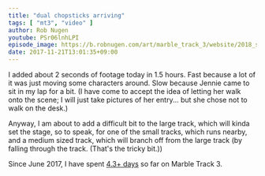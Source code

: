```yaml
---
title: "dual chopsticks arriving"
tags: [ "mt3", "video" ]
author: Rob Nugen
youtube: PSr06lnhLPI
episode_image: https://b.robnugen.com/art/marble_track_3/website/2018_sep_02_mt3_placeholder.png
date: 2017-11-21T13:01:35+09:00
---
```


I added about 2 seconds of footage today in 1.5 hours.  Fast because a
lot of it was just moving some characters around.  Slow because Jennie
came to sit in my lap for a bit.  (I have come to accept the idea of
letting her walk onto the scene; I will just take pictures of her
entry...  but she chose not to walk on the desk.)

Anyway, I am about to add a difficult bit to the large track, which
will kinda set the stage, so to speak, for one of the small tracks,
which runs nearby, and a medium sized track, which will branch off
from the large track (by falling through the track.  (That's the
tricky bit.))

Since June 2017, I have spent [4.3+ days](
http://grun1.com/utils/timeCalc.html?t1=4:14:42&c1=June%202017%204:14:42&t2=10:16:10&c2=July%202017%2010:16:10&t3=26:12:06&c3=Aug%202017%2026:12:06&t4=29:46:54&c4=Sep%202017%2029:46:54&t5=14:55:11&c5=Oct%202017%2014:55:11&t6=2:19:13&c6=2%20Nov%202017&t7=1:54:31&c7=6%20Nov%202017&t8=47:52&c8=6%20Nov%202017&t9=2:25:09&c9=7%20Nov%202017&t10=1:25:57&c10=9%20Nov%202017&t11=2:13:11&c11=9%20Nov%202017&t12=1:54:05&c12=10%20Nov%202017&t13=1:41:17&c13=13%20Nov%202017&t14=1:25:43&c14=16%20Nov%202017&t15=2:36:02&c15=18%20Nov%202017&t16=1:24:14&c16=20%20Nov%202017&mode=0&fs3=1&ft2=1&f3t1=1&f4t0=1&d=:&o10=1&fps=
) so far on Marble Track 3.
